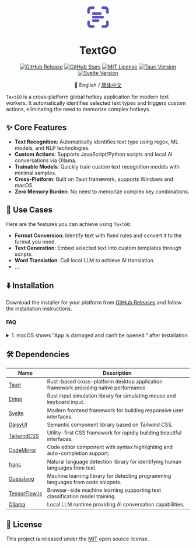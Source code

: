 <div align="center">

<img src="app-icon.png" alt="logo" width="64">

<h1>TextGO</h1>

[![GitHub Release](https://img.shields.io/github/v/release/C5H12O5/TextGO?logo=data:image/svg+xml;base64,PHN2ZyB4bWxucz0iaHR0cDovL3d3dy53My5vcmcvMjAwMC9zdmciIHdpZHRoPSIyNCIgaGVpZ2h0PSIyNCIgdmlld0JveD0iMCAwIDI0IDI0Ij4KCTxwYXRoIGZpbGw9Im5vbmUiIHN0cm9rZT0iI0ZGRkZGRiIgc3Ryb2tlLWxpbmVjYXA9InJvdW5kIiBzdHJva2UtbGluZWpvaW49InJvdW5kIiBzdHJva2Utd2lkdGg9IjIiIGQ9Ik00IDhWNmEyIDIgMCAwIDEgMi0yaDJNNCAxNnYyYTIgMiAwIDAgMCAyIDJoMm04LTE2aDJhMiAyIDAgMCAxIDIgMnYybS00IDEyaDJhMiAyIDAgMCAwIDItMnYtMk04IDEyaDhNOCA5aDZtLTYgNmg0IiAvPgo8L3N2Zz4=&label=Release&style=flat&color=blue)](https://github.com/C5H12O5/TextGO/releases)
[![GitHub Stars](https://img.shields.io/github/stars/C5H12O5/TextGO?logo=github&label=Stars&style=flat&color=yellow)](https://github.com/C5H12O5/TextGO/stargazers)
[![MIT License](https://img.shields.io/badge/License-MIT-green.svg)](LICENSE)
[![Tauri Version](https://img.shields.io/badge/Tauri-v2.9.1-24C8D8.svg?logo=tauri)](https://tauri.app/)
[![Svelte Version](https://img.shields.io/badge/Svelte-v5.42.3-FF3E00.svg?logo=svelte)](https://svelte.dev/)

📖 English / [简体中文](README.zh-CN.md)

</div>

`TextGO` is a cross-platform global hotkey application for modern text workers. It automatically identifies selected text types and triggers custom actions, eliminating the need to memorize complex hotkeys.

## ✨ Core Features

- **Text Recognition**: Automatically identifies text type using regex, ML models, and NLP technologies.
- **Custom Actions**: Supports JavaScript/Python scripts and local AI conversations via Ollama.
- **Trainable Models**: Quickly train custom text recognition models with minimal samples.
- **Cross-Platform**: Built on Tauri framework, supports Windows and macOS.
- **Zero Memory Burden**: No need to memorize complex key combinations.

## 🚀 Use Cases

Here are the features you can achieve using `TextGO`:

- **Format Conversion**: Identify text with fixed rules and convert it to the format you need.
- **Text Generation**: Embed selected text into custom templates through scripts.
- **Word Translation**: Call local LLM to achieve AI translation.
- ...

## ⬇️ Installation

Download the installer for your platform from [GitHub Releases](https://github.com/C5H12O5/TextGO/releases) and follow the installation instructions.

#### FAQ

<details>
<summary>1. macOS shows "App is damaged and can’t be opened." after installation</summary>

<br>

_Run the following command in the terminal to resolve:_

```bash
sudo xattr -r -d com.apple.quarantine /Applications/TextGO.app
```

</details>

## 🛠️ Dependencies

| Name                                           | Description                                                                           |
| ---------------------------------------------- | ------------------------------------------------------------------------------------- |
| [Tauri](https://tauri.app/)                    | Rust-based cross-platform desktop application framework providing native performance. |
| [Enigo](https://github.com/enigo-rs/enigo)     | Rust input simulation library for simulating mouse and keyboard input.                |
| [Svelte](https://svelte.dev/)                  | Modern frontend framework for building responsive user interfaces.                    |
| [DaisyUI](https://daisyui.com/)                | Semantic component library based on Tailwind CSS.                                     |
| [TailwindCSS](https://tailwindcss.com/)        | Utility-first CSS framework for rapidly building beautiful interfaces.                |
| [CodeMirror](https://codemirror.net/)          | Code editor component with syntax highlighting and auto-completion support.           |
| [franc](https://github.com/wooorm/franc)       | Natural language detection library for identifying human languages from text.         |
| [Guesslang](https://github.com/yoeo/guesslang) | Machine learning library for detecting programming languages from code snippets.      |
| [TensorFlow.js](https://www.tensorflow.org/js) | Browser-side machine learning supporting text classification model training.          |
| [Ollama](https://ollama.com/)                  | Local LLM runtime providing AI conversation capabilities.                             |

## 📄 License

This project is released under the [MIT](LICENSE) open source license.
